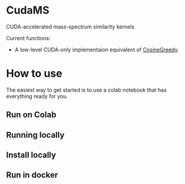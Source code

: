 # CudaMS

CUDA-accelerated mass-spectrum similarity kernels

Current functions:
- A low-level CUDA-only implementaion equivalent of [CosineGreedy](https://matchms.readthedocs.io/en/latest/_modules/matchms/similarity/CosineGreedy.html).

# How to use

The easiest way to get started is to use a colab notebook that has everything ready for you.

## Run on Colab

## Running locally 

## Install locally

## Run in docker


